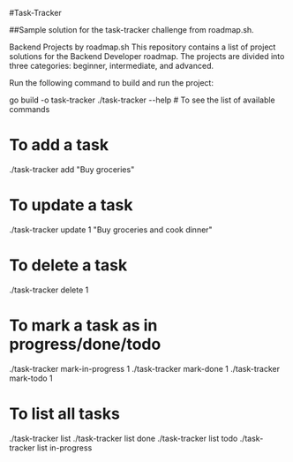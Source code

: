 #Task-Tracker

##Sample solution for the task-tracker challenge from roadmap.sh.

Backend Projects by roadmap.sh
This repository contains a list of project solutions for the Backend Developer roadmap. The projects are divided into three categories: beginner, intermediate, and advanced.

Run the following command to build and run the project:

go build -o task-tracker
./task-tracker --help # To see the list of available commands

# To add a task
./task-tracker add "Buy groceries"

# To update a task
./task-tracker update 1 "Buy groceries and cook dinner"

# To delete a task
./task-tracker delete 1

# To mark a task as in progress/done/todo
./task-tracker mark-in-progress 1
./task-tracker mark-done 1
./task-tracker mark-todo 1

# To list all tasks
./task-tracker list
./task-tracker list done
./task-tracker list todo
./task-tracker list in-progress